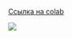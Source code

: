 [Ссылка на colab](https://colab.research.google.com/drive/1O5GKt9JBZ6rYl6ojOyRNoB3Nf9dXLYUQ?usp=sharing)

<img src="https://github.com/svetlana-voskr/Neural-ACT-masses/tree/lana/neural%20networks/output/curves.png"/>
